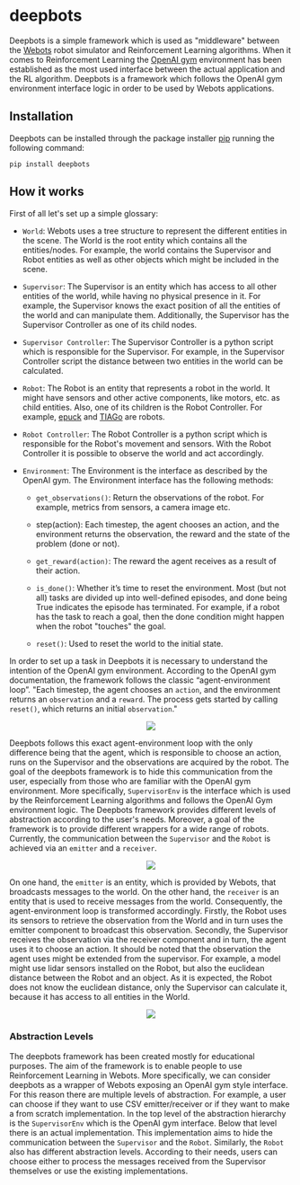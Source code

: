 # deepbots

Deepbots is a simple framework which is used as "middleware" between the
[Webots](https://cyberbotics.com/) robot simulator and Reinforcement Learning
algorithms. When it comes to Reinforcement Learning the
[OpenAI gym](https://gym.openai.com/) environment has been established as the
most used interface between the actual application and the RL algorithm.
Deepbots is a framework which follows the OpenAI gym environment interface
logic in order to be used by Webots applications.

## Installation

Deepbots can be installed through the package installer 
[pip](https://pip.pypa.io/en/stable/) running the following command:

`pip install deepbots`

## How it works

First of all let's set up a simple glossary:

- `World`: Webots uses a tree structure to represent the different entities in
  the scene. The World is the root entity which contains all the
  entities/nodes. For example, the world contains the Supervisor and Robot
  entities as well as other objects which might be included in the scene.

- `Supervisor`: The Supervisor is an entity which has access to all other
  entities of the world, while having no physical presence in it. For example,
  the Supervisor knows the exact position of all the entities of the world and
  can manipulate them. Additionally, the Supervisor has the Supervisor
  Controller as one of its child nodes.

- `Supervisor Controller`: The Supervisor Controller is a python script which
  is responsible for the Supervisor. For example, in the Supervisor Controller
  script the distance between two entities in the world can be calculated.

- `Robot`: The Robot is an entity that represents a robot in the world. It
  might have sensors and other active components, like motors, etc. as child
  entities. Also, one of its children is the Robot Controller. For example,
  [epuck](https://cyberbotics.com/doc/guide/epuck) and
  [TIAGo](https://cyberbotics.com/doc/guide/tiago-iron) are robots.

- `Robot Controller`: The Robot Controller is a python script which is
  responsible for the Robot's movement and sensors. With the Robot Controller
  it is possible to observe the world and act accordingly.
- `Environment`: The Environment is the interface as described by the OpenAI
  gym. The Environment interface has the following methods:

  - `get_observations()`: Return the observations of the robot. For example,
    metrics from sensors, a camera image etc.

  - step(action): Each timestep, the agent chooses an action, and the
    environment returns the observation, the reward and the state of the
    problem (done or not).

  - `get_reward(action)`: The reward the agent receives as a result of their
    action.
  - `is_done()`: Whether it’s time to reset the environment. Most (but not all)
    tasks are divided up into well-defined episodes, and done being True
    indicates the episode has terminated. For example, if a robot has the task
    to reach a goal, then the done condition might happen when the robot
    "touches" the goal.
  - `reset()`: Used to reset the world to the initial state.

In order to set up a task in Deepbots it is necessary to understand the
intention of the OpenAI gym environment. According to the OpenAI gym
documentation, the framework follows the classic “agent-environment loop”.
"Each timestep, the agent chooses an `action`, and the environment returns an
`observation` and a `reward`. The process gets started by calling `reset()`,
which returns an initial `observation`."

<p align="center">
    <img src="https://github.com/aidudezzz/deepbots/blob/dev/doc/img/agent_env_loop.svg">
</p>

Deepbots follows this exact agent-environment loop with the only difference
being that the agent, which is responsible to choose an action, runs on the
Supervisor and the observations are acquired by the robot. The goal of the
deepbots framework is to hide this communication from the user, especially from
those who are familiar with the OpenAI gym environment. More specifically,
`SupervisorEnv` is the interface which is used by the Reinforcement Learning
algorithms and follows the OpenAI Gym environment logic. The Deepbots framework
provides different levels of abstraction according to the user's needs.
Moreover, a goal of the framework is to provide different wrappers for a wide
range of robots. Currently, the communication between the `Supervisor` and the
`Robot` is achieved via an `emitter` and a `receiver`.

<p align="center">
    <img src="https://raw.githubusercontent.com/aidudezzz/deepbots/dev/doc/img/deepbots_overview.png">
</p>

On one hand, the `emitter` is an entity, which is provided by Webots, that
broadcasts messages to the world. On the other hand, the `receiver` is an
entity that is used to receive messages from the world. Consequently, the
agent-environment loop is transformed accordingly. Firstly, the Robot uses its
sensors to retrieve the observation from the World and in turn uses the emitter
component to broadcast this observation. Secondly, the Supervisor receives the
observation via the receiver component and in turn, the agent uses it to choose
an action. It should be noted that the observation the agent uses might be
extended from the supervisor. For example, a model might use lidar sensors
installed on the Robot, but also the euclidean distance between the Robot and
an object. As it is expected, the Robot does not know the euclidean distance,
only the Supervisor can calculate it, because it has access to all entities in
the World.

<p align="center">
    <img src="https://raw.githubusercontent.com/aidudezzz/deepbots/dev/doc/img/workflow_diagram.png">
</p>

### Abstraction Levels

The deepbots framework has been created mostly for educational purposes. The
aim of the framework is to enable people to use Reinforcement Learning in
Webots. More specifically, we can consider deepbots as a wrapper of Webots
exposing an OpenAI gym style interface. For this reason there are multiple
levels of abstraction. For example, a user can choose if they want to use CSV
emitter/receiver or if they want to make a from scratch implementation. In the
top level of the abstraction hierarchy is the `SupervisorEnv` which is the
OpenAI gym interface. Below that level there is an actual implementation. This
implementation aims to hide the communication between the `Supervisor` and the
`Robot`. Similarly, the `Robot` also has different abstraction levels.
According to their needs, users can choose either to process the messages
received from the Supervisor themselves or use the existing implementations.

